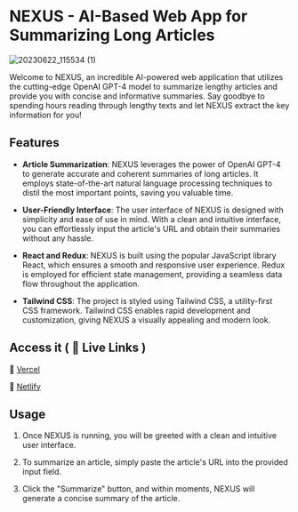 # NEXUS - AI-Based Web App for Summarizing Long Articles

![20230622_115534 (1)](https://github.com/prabhat1001/nexus/assets/71027441/e0cf0498-acb6-44a8-9b65-faf3d5792c4a)

Welcome to NEXUS, an incredible AI-powered web application that utilizes the cutting-edge OpenAI GPT-4 model to summarize lengthy articles and provide you with concise and informative summaries. Say goodbye to spending hours reading through lengthy texts and let NEXUS extract the key information for you!

## Features

- **Article Summarization**: NEXUS leverages the power of OpenAI GPT-4 to generate accurate and coherent summaries of long articles. It employs state-of-the-art natural language processing techniques to distil the most important points, saving you valuable time.

- **User-Friendly Interface**: The user interface of NEXUS is designed with simplicity and ease of use in mind. With a clean and intuitive interface, you can effortlessly input the article's URL and obtain their summaries without any hassle.

- **React and Redux**: NEXUS is built using the popular JavaScript library React, which ensures a smooth and responsive user experience. Redux is employed for efficient state management, providing a seamless data flow throughout the application.

- **Tailwind CSS**: The project is styled using Tailwind CSS, a utility-first CSS framework. Tailwind CSS enables rapid development and customization, giving NEXUS a visually appealing and modern look.

## Access it ( 📍 Live Links )

🔴 [Vercel](https://nexus-rho.vercel.app/)

🔴 [Netlify](luxury-beijinho-625bf0.netlify.app)



## Usage

1. Once NEXUS is running, you will be greeted with a clean and intuitive user interface.

2. To summarize an article, simply paste the article's URL into the provided input field.

3. Click the "Summarize" button, and within moments, NEXUS will generate a concise summary of the article.





